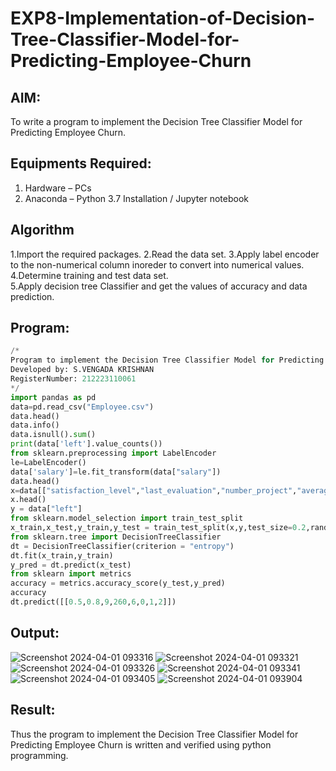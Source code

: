 # EXP8-Implementation-of-Decision-Tree-Classifier-Model-for-Predicting-Employee-Churn

## AIM:
To write a program to implement the Decision Tree Classifier Model for Predicting Employee Churn.

## Equipments Required:
1. Hardware – PCs
2. Anaconda – Python 3.7 Installation / Jupyter notebook

## Algorithm
1.Import the required packages.
2.Read the data set.
3.Apply label encoder to the non-numerical column inoreder to convert into numerical values.
4.Determine training and test data set.   
5.Apply decision tree Classifier and get the values of accuracy and data prediction.
 
## Program:
```python
/*
Program to implement the Decision Tree Classifier Model for Predicting Employee Churn.
Developed by: S.VENGADA KRISHNAN
RegisterNumber: 212223110061
*/
import pandas as pd
data=pd.read_csv("Employee.csv")
data.head()
data.info()
data.isnull().sum()
print(data['left'].value_counts())
from sklearn.preprocessing import LabelEncoder
le=LabelEncoder()
data['salary']=le.fit_transform(data["salary"])
data.head()
x=data[["satisfaction_level","last_evaluation","number_project","average_montly_hours","time_spend_company","Work_accident","promotion_last_5years","salary"]]
x.head()
y = data["left"]
from sklearn.model_selection import train_test_split
x_train,x_test,y_train,y_test = train_test_split(x,y,test_size=0.2,random_state=100)
from sklearn.tree import DecisionTreeClassifier
dt = DecisionTreeClassifier(criterion = "entropy")
dt.fit(x_train,y_train)
y_pred = dt.predict(x_test)
from sklearn import metrics
accuracy = metrics.accuracy_score(y_test,y_pred)
accuracy
dt.predict([[0.5,0.8,9,260,6,0,1,2]])

```

## Output:
![Screenshot 2024-04-01 093316](https://github.com/MOHAMEDAHSAN/Implementation-of-Decision-Tree-Classifier-Model-for-Predicting-Employee-Churn/assets/139331378/c2d9e9d6-a6ed-4315-9701-b45bd1c7dd84)
![Screenshot 2024-04-01 093321](https://github.com/MOHAMEDAHSAN/Implementation-of-Decision-Tree-Classifier-Model-for-Predicting-Employee-Churn/assets/139331378/55f7ffa4-456e-49ac-855d-48dd4a119ec9)
![Screenshot 2024-04-01 093326](https://github.com/MOHAMEDAHSAN/Implementation-of-Decision-Tree-Classifier-Model-for-Predicting-Employee-Churn/assets/139331378/7ef64aae-e691-45bb-8362-60554469bd77)
![Screenshot 2024-04-01 093341](https://github.com/MOHAMEDAHSAN/Implementation-of-Decision-Tree-Classifier-Model-for-Predicting-Employee-Churn/assets/139331378/76e6b4ee-430b-4cd3-8c6d-67d0c3ad3ecb)
![Screenshot 2024-04-01 093405](https://github.com/MOHAMEDAHSAN/Implementation-of-Decision-Tree-Classifier-Model-for-Predicting-Employee-Churn/assets/139331378/f5856972-e329-4392-8ba5-3f90b72cbb0a)
![Screenshot 2024-04-01 093904](https://github.com/MOHAMEDAHSAN/Implementation-of-Decision-Tree-Classifier-Model-for-Predicting-Employee-Churn/assets/139331378/b0b8136a-ef1c-4a62-9e1e-144d369d63ff)




## Result:
Thus the program to implement the  Decision Tree Classifier Model for Predicting Employee Churn is written and verified using python programming.
